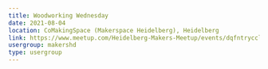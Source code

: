 ```yaml
---
title: Woodworking Wednesday
date: 2021-08-04
location: CoMakingSpace (Makerspace Heidelberg), Heidelberg
link: https://www.meetup.com/Heidelberg-Makers-Meetup/events/dqfntrycclbgb/
usergroup: makershd
type: usergroup
---
```

